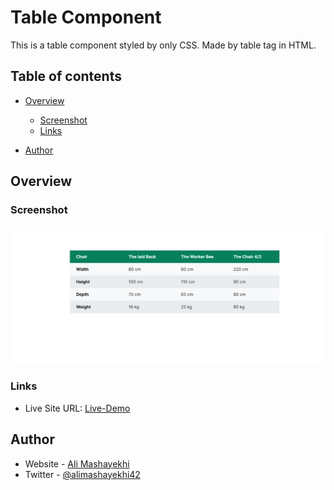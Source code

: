 # Table Component

This is a table component styled by only CSS. Made by table tag in HTML.

## Table of contents

- [Overview](#overview)

  - [Screenshot](#screenshot)
  - [Links](#links)

- [Author](#author)

## Overview

### Screenshot

![](./design/screenshot.png)

### Links

- Live Site URL: [Live-Demo](https://ali-css-components.netlify.app/table-component/)

## Author

- Website - [Ali Mashayekhi]()
- Twitter - [@alimashayekhi42](https://www.twitter.com/alimashayekhi42)
